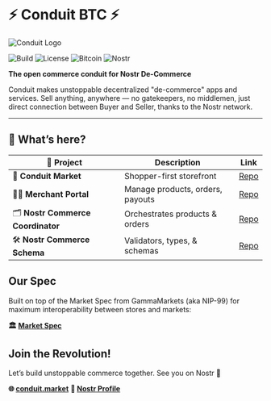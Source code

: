 # ⚡ Conduit BTC ⚡

![Conduit Logo](https://cdn.prod.website-files.com/67a08c4f7b1c5f99aa6e9201/67a1f51d61edb50c3ea0c182_conduit%20LOGO.png)

![Build](https://img.shields.io/badge/build-passing-brightgreen) ![License](https://img.shields.io/badge/license-MIT-blue) ![Bitcoin](https://img.shields.io/badge/bitcoin-⚡-orange) ![Nostr](https://img.shields.io/badge/nostr-connected-purple)

**The open commerce conduit for Nostr De-Commerce**

Conduit makes unstoppable decentralized "de-commerce" apps and services. Sell anything, anywhere — no gatekeepers, no middlemen, just direct connection between Buyer and Seller, thanks to the Nostr network.

---

## 🚀 What’s here?

| 📂 Project                         | Description                      | Link                                                              |
| ---------------------------------- | -------------------------------- | ----------------------------------------------------------------- |
| 🛒 **Conduit Market**              | Shopper-first storefront         | [Repo](https://github.com/Conduit-BTC/conduit-market-client)             |
| 🧑‍💻 **Merchant Portal**          | Manage products, orders, payouts | [Repo](https://github.com/Conduit-BTC/merchant-portal)            |
| 🗂️ **Nostr Commerce Coordinator** | Orchestrates products & orders   | [Repo](https://github.com/Conduit-BTC/a-nostr-commerce-coordinator) |
| 🛠️ **Nostr Commerce Schema**          | Validators, types, & schemas | [Repo](https://github.com/Conduit-BTC/nostr-commerce-schema)          |

## Our Spec

Built on top of the Market Spec from GammaMarkets (aka NIP-99) for maximum interoperability between stores and markets:

**🏛️ [Market Spec](https://github.com/GammaMarkets/market-spec/blob/main/spec.md)**

## Join the Revolution!

Let’s build unstoppable commerce together. See you on Nostr 👋

**🌐 [conduit.market](https://conduit.market)**
**💬 [Nostr Profile](https://njump.me/nprofile1qqsfmys8030rttmk77cumprnsqqt0whmg0fqkz3xcx8798ag8rf8z3sad6jak)**

